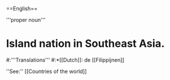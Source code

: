 ==English==

'''proper noun'''

# Island nation in Southeast Asia.
#:'''Translations'''
#:*[[Dutch]]: de [[Filippijnen]]

''See:'' [[Countries of the world]]